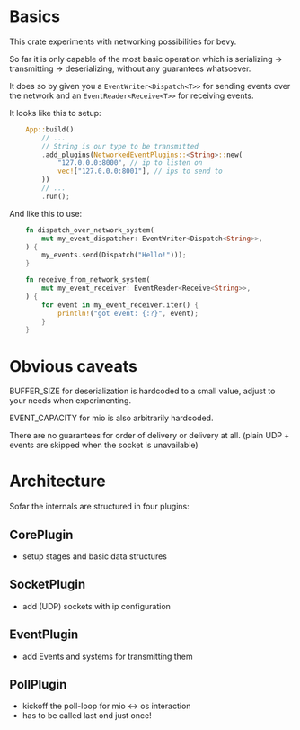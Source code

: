 # Basics

This crate experiments with networking possibilities for bevy.

So far it is only capable of the most basic operation which is serializing -> transmitting -> deserializing, without any guarantees whatsoever.

It does so by given you a `EventWriter<Dispatch<T>>` for sending events over the network and an `EventReader<Receive<T>>` for receiving events.

It looks like this to setup:

```rust
    App::build()
        // ...
        // String is our type to be transmitted
        .add_plugins(NetworkedEventPlugins::<String>::new(
            "127.0.0.0:8000", // ip to listen on
            vec!["127.0.0.0:8001"], // ips to send to
        ))
        // ...
        .run();
```

And like this to use:

```rust
    fn dispatch_over_network_system(
        mut my_event_dispatcher: EventWriter<Dispatch<String>>,
    ) {
        my_events.send(Dispatch("Hello!")));
    }

    fn receive_from_network_system(
        mut my_event_receiver: EventReader<Receive<String>>,
    ) {
        for event in my_event_receiver.iter() {
            println!("got event: {:?}", event);
        }
    }
```

# Obvious caveats

BUFFER_SIZE for deserialization is hardcoded to a small value, adjust to your needs when experimenting.

EVENT_CAPACITY for mio is also arbitrarily hardcoded.

There are no guarantees for order of delivery or delivery at all. (plain UDP + events are skipped when the socket is unavailable)

# Architecture

Sofar the internals are structured in four plugins:

## CorePlugin

- setup stages and basic data structures

## SocketPlugin

- add (UDP) sockets with ip configuration

## EventPlugin

- add Events and systems for transmitting them

## PollPlugin

- kickoff the poll-loop for mio <-> os interaction
- has to be called last ond just once!
